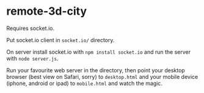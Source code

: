 remote-3d-city
==============

Requires socket.io.

Put socket.io client in `socket.io/` directory.

On server install socket.io with `npm install socket.io` and run the server with `node server.js`.

Run your favourite web server in the directory, then point your desktop browser (best view on Safari, sorry) to `desktop.html` and your mobile device (iphone, android or ipad) to `mobile.html` and watch the magic.
